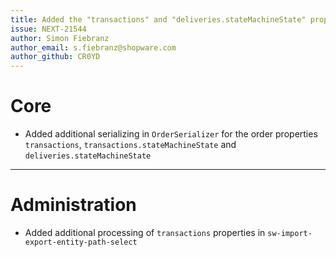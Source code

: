 ```yaml
---
title: Added the "transactions" and "deliveries.stateMachineState" properties of an order as options in Import/Export
issue: NEXT-21544
author: Simon Fiebranz
author_email: s.fiebranz@shopware.com
author_github: CR0YD
---
```

# Core
* Added additional serializing in `OrderSerializer` for the order properties `transactions`, `transactions.stateMachineState` and `deliveries.stateMachineState`
___
# Administration
* Added additional processing of `transactions` properties in `sw-import-export-entity-path-select`
